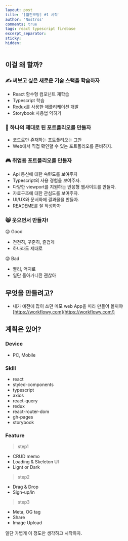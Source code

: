 ```yaml
---
layout: post
title: '[월간코딩] #1 시작'
author: 'Nostrss'
comments: true
tags: react typescript firebase
excerpt_separator:
sticky:
hidden:
---
```


## 이걸 왜 할까?

### ✍️ 써보고 싶은 새로운 기술 스택을 학습하자

- React 함수형 컴포넌트 재학습
- Typescript 학습
- Redux를 사용한 애플리케이션 개발
- Storybook 사용법 익히기

### 🎀 하나의 제대로 된 포트폴리오를 만들자

- 코드로만 존재하는 포트폴리오는 그만
- Web에서 직접 확인할 수 있는 포트폴리오를 준비하자.

### 🎮 취업용 포트폴리오를 만들자

- Api 통신에 대한 숙련도를 보여주자
- Typescript의 사용 경험을 보여주자.
- 다양한 viewport를 지원하는 반응형 웹사이트를 만들자.
- 자료구조에 대한 관심도를 보여주자.
- UI/UX와 문서화에 결과물을 만들자.
- READEME를 잘 작성하자

### 😸 웃으면서 만들자!

😍 Good

- 천천히, 꾸준히, 즐겁게
- 하나라도 제대로

😡 Bad

- 빨리, 억지로
- 일단 돌아가니깐 괜찮아

## 무엇을 만들려고?

- 내가 예전에 많이 쓰던 메모 web App을 따라 만들어 볼꺼야
  [https://workflowy.com](https://workflowy.com/)

## 계획은 있어?

### Device

- PC, Mobile

### Skill

- react
- styled-components
- typescript
- axios
- react-query
- redux
- react-router-dom
- gh-pages
- storybook

### Feature

> step1

- CRUD memo
- Loading & Skeleton UI
- Lignt or Dark

> step2

- Drag & Drop
- Sign-up/in

> step3

- Meta, OG tag
- Share
- Image Upload

일단 가볍게 이 정도만 생각하고 시작하자.
